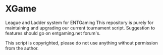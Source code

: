 XGame
=====

League and Ladder system for ENTGaming
This repository is purely for maintaining and upgrading our current tournament script. 
Suggestion to features should go on entgaming.net forum's.

This script is copyrighted, please do not use anything without permission from the author. 
